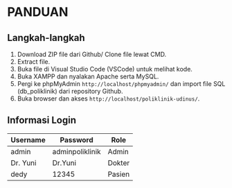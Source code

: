 # PANDUAN

## Langkah-langkah

1. Download ZIP file dari Github/ Clone file lewat CMD.
2. Extract file.
3. Buka file di Visual Studio Code (VSCode) untuk melihat kode.
4. Buka XAMPP dan nyalakan Apache serta MySQL.
5. Pergi ke phpMyAdmin `http://localhost/phpmyadmin/` dan import file SQL (db_poliklinik) dari repository Github.
6. Buka browser dan akses `http://localhost/poliklinik-udinus/`.

## Informasi Login

| Username    | Password          | Role       |
|-------------|-------------------|------------|
| admin       | adminpoliklinik   | Admin      |
| Dr. Yuni    | Dr.Yuni           | Dokter     |`/tambah dokter baru pada admin`
| dedy        | 12345             | Pasien     | `/registrasi`

